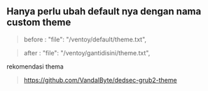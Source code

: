 ## Hanya perlu ubah default nya dengan nama custom theme 

> before :   "file": "/ventoy/default/theme.txt",   

> after :   "file": "/ventoy/gantidisini/theme.txt",   

rekomendasi thema 

> https://github.com/VandalByte/dedsec-grub2-theme
